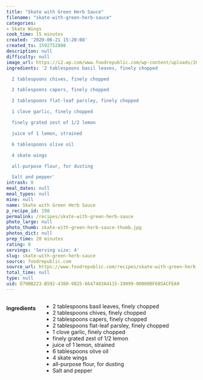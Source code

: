 ```yaml
---
title: "Skate with Green Herb Sauce"
filename: "skate-with-green-herb-sauce"
categories:
- Skate Wings
cook_time: 15 minutes
created: '2020-06-21 15:20:08'
created_ts: 1592752808
description: null
difficulty: null
image_url: https://i2.wp.com/www.foodrepublic.com/wp-content/uploads/2012/02/skate_greenherbsauce.jpg?resize=1000%2C%20667&ssl=1
ingredients: '2 tablespoons basil leaves, finely chopped

  2 tablespoons chives, finely chopped

  2 tablespoons capers, finely chopped

  2 tablespoons flat-leaf parsley, finely chopped

  1 clove garlic, finely chopped

  finely grated zest of 1/2 lemon

  juice of 1 lemon, strained

  6 tablespoons olive oil

  4 skate wings

  all-purpose flour, for dusting

  Salt and pepper'
intrash: 0
meal_dates: null
meal_types: null
mine: null
name: Skate with Green Herb Sauce
p_recipe_id: 198
permalink: /recipes/skate-with-green-herb-sauce
photo_large: null
photo_thumb: skate-with-green-herb-sauce-thumb.jpg
photos_dict: null
prep_time: 20 minutes
rating: 0
servings: 'Serving size: 4'
slug: skate-with-green-herb-sauce
source: foodrepublic.com
source_url: https://www.foodrepublic.com/recipes/skate-with-green-herb-sauce-recipe/?utm_campaign=yummly&utm_medium=yummly&utm_source=yummly
total_time: null
type: null
uid: D70BB223-B592-4380-9825-6647483A4115-19099-00000BF685ACFEA9
---
```

<div class="large-8 medium-7 columns" id="writeup">	</div><!-- #writeup -->
</div><!-- #row-one -->
<div class="row" id="row-two">	<div class="medium-4 small-5 columns" id="ingredients"><h4>Ingredients</h4><div class="box box-ingredients content"><ul>
<li>2 tablespoons basil leaves, finely chopped</li>
<li>2 tablespoons chives, finely chopped</li>
<li>2 tablespoons capers, finely chopped</li>
<li>2 tablespoons flat-leaf parsley, finely chopped</li>
<li>1 clove garlic, finely chopped</li>
<li>finely grated zest of 1/2 lemon</li>
<li>juice of 1 lemon, strained</li>
<li>6 tablespoons olive oil</li>
<li>4 skate wings</li>
<li>all-purpose flour, for dusting</li>
<li>Salt and pepper</li>
</ul>
</div>	</div>	<div class="medium-6 small-7 columns" id="directions">	</div>